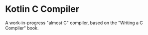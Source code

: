 # Kotlin C Compiler

A work-in-progress "almost C" compiler, based on the "Writing a C Compiler" book.

